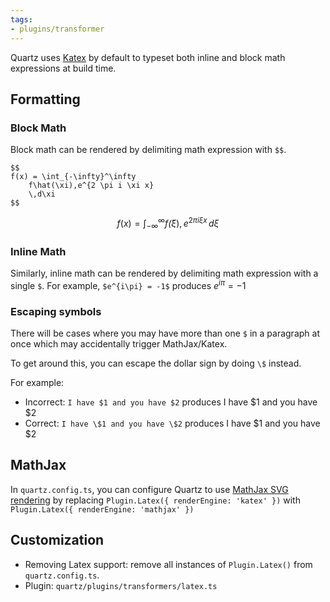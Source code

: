 ```yaml
---
tags:
- plugins/transformer
---
```


Quartz uses [Katex](https://katex.org/) by default to typeset both inline and block math expressions at build time.

## Formatting

### Block Math
Block math can be rendered by delimiting math expression with `$$`.

```
$$
f(x) = \int_{-\infty}^\infty
    f\hat(\xi),e^{2 \pi i \xi x}
    \,d\xi
$$
```

$$
f(x) = \int_{-\infty}^\infty
    f\hat(\xi),e^{2 \pi i \xi x}
    \,d\xi
$$

### Inline Math
Similarly, inline math can be rendered by delimiting math expression with a single `$`. For example, `$e^{i\pi} = -1$` produces $e^{i\pi} = -1$

### Escaping symbols
There will be cases where you may have more than one `$` in a paragraph at once which may accidentally trigger MathJax/Katex. 

To get around this, you can escape the dollar sign by doing `\$` instead.

For example:
- Incorrect: `I have $1 and you have $2` produces I have $1 and you have $2
- Correct: `I have \$1 and you have \$2` produces I have \$1 and you have \$2

## MathJax
In `quartz.config.ts`, you can configure Quartz to use [MathJax SVG rendering](https://docs.mathjax.org/en/latest/output/svg.html) by replacing `Plugin.Latex({ renderEngine: 'katex' })` with `Plugin.Latex({ renderEngine: 'mathjax' })`

## Customization
- Removing Latex support: remove all instances of `Plugin.Latex()` from `quartz.config.ts`.
- Plugin: `quartz/plugins/transformers/latex.ts`